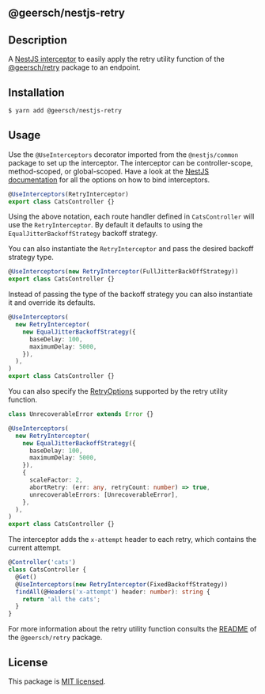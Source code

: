 ## @geersch/nestjs-retry

## Description

A [NestJS interceptor](https://docs.nestjs.com/interceptors) to easily apply the retry utility function of the [@geersch/retry](../retry/README.md) package to an endpoint.

## Installation

```sh
$ yarn add @geersch/nestjs-retry
```

## Usage

Use the `@UseInterceptors` decorator imported from the `@nestjs/common` package to set up the interceptor. The interceptor can be controller-scope, method-scoped, or global-scoped. Have a look at the [NestJS documentation](https://docs.nestjs.com/interceptors#binding-interceptors) for all the options on how to bind interceptors.

```ts
@UseInterceptors(RetryInterceptor)
export class CatsController {}
```

Using the above notation, each route handler defined in `CatsController` will use the `RetryInterceptor`. By default it defaults to using the `EqualJitterBackoffStrategy` backoff strategy.

You can also instantiate the `RetryInterceptor` and pass the desired backoff strategy type.

```ts
@UseInterceptors(new RetryInterceptor(FullJitterBackOffStrategy))
export class CatsController {}
```

Instead of passing the type of the backoff strategy you can also instantiate it and override its defaults.

```ts
@UseInterceptors(
  new RetryInterceptor(
    new EqualJitterBackoffStrategy({
      baseDelay: 100,
      maximumDelay: 5000,
    }),
  ),
)
export class CatsController {}
```

You can also specify the [RetryOptions](../retry/README.md) supported by the retry utility function.

```ts
class UnrecoverableError extends Error {}

@UseInterceptors(
  new RetryInterceptor(
    new EqualJitterBackoffStrategy({
      baseDelay: 100,
      maximumDelay: 5000,
    }),
    {
      scaleFactor: 2,
      abortRetry: (err: any, retryCount: number) => true,
      unrecoverableErrors: [UnrecoverableError],
    },
  ),
)
export class CatsController {}
```

The interceptor adds the `x-attempt` header to each retry, which contains the current attempt.

```ts
@Controller('cats')
class CatsController {
  @Get()
  @UseInterceptors(new RetryInterceptor(FixedBackoffStrategy))
  findAll(@Headers('x-attempt') header: number): string {
    return 'all the cats';
  }
}
```

For more information about the retry utility function consults the [README](../retry/README.md) of the `@geersch/retry` package.

## License

This package is [MIT licensed](https://github.com/geersch/retry/blob/master/LICENSE).
